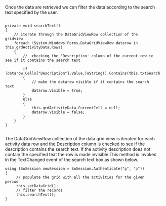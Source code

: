 <properties date="2016-05-11"
SortOrder="9"
/>

Once the data are retrieved we can filter the data according to the search text specified by the user.

```
 
private void searchText()
{
    // iterate through the DataGridViewRow collection of the
gridview
    foreach (System.Windows.Forms.DataGridViewRow datarow in
this.grdActivityData.Rows)
    {
        //  checking the 'Description' column of the current row to
see if it contains the search text
 
        if
(datarow.Cells["Description"].Value.ToString().Contains(this.txtSearch.Text.Trim()))
        {
            // make the datarow visible if it contains the search
text
            datarow.Visible = true;
        }
        else
        {
            this.grdActivityData.CurrentCell = null;
            datarow.Visible = false;
        }
    }       
}
 
```

 

The DataGridViewRow collection of the data grid view is iterated for each activity data row and the Description column is checked to see if the description contains the search text. If the activity description does not contain the specified text the row is made invisible.This method is invoked in the TextChanged event of the search text box as shown below.

```
using (SoSession newSession = SoSession.Authenticate("p", "p"))
{
     // populate the grid with all the activities for the given
period
     this.setDataGrid();
     // filter the records
     this.searchText();                   
}

 
```
